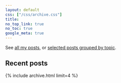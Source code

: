 ```yaml
---
layout: default
css: ["/css/archive.css"]
title:
no_top_link: true
no_toc: true
google_meta: true
---
```


See [all my posts](/blog), or
[selected posts grouped by topic](/writing).

## Recent posts

{% include archive.html limit=4 %}
